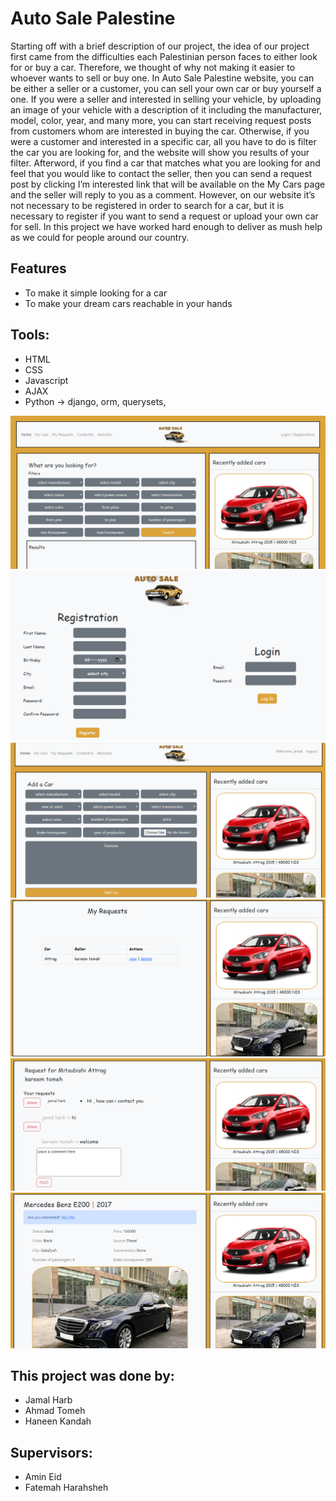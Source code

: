 
# Auto Sale Palestine

Starting off with a brief description of our project, the idea of our project first came from the difficulties each Palestinian person faces to either look for or buy a car. Therefore, we thought of why not making it easier to whoever wants to sell or buy one. In Auto Sale Palestine website, you can be either a seller or a customer, you can sell your own car or buy yourself a one. If you were a seller and interested in selling your vehicle, by uploading an image of your vehicle with a description of it including the manufacturer, model, color, year, and many more, you can start receiving request posts from customers whom are interested in buying the car. Otherwise, if you were a customer and interested in a specific car, all you have to do is filter the car you are looking for, and the website will show you results of your filter. Afterword, if you find a car that matches what you are looking for and feel that you would like to contact the seller, then you can send a request post by clicking I’m interested link that will be available on the My Cars page and the seller will reply to you as a comment. However, on our website it’s not necessary to be registered in order to search for a car, but it is necessary to register if you want to send a request or upload your own car for sell. In this project we have worked hard enough to deliver as mush help as we could for people around our country.

## Features
- To make it simple looking for a car
- To make your dream cars reachable in your hands


## Tools:
- HTML
- CSS 
- Javascript
- AJAX
- Python -> django, orm, querysets, 

![1.dashboard.PNG](https://github.com/JamalHarb/AutoSalePalestine/blob/main/AutoSalePalestineScreenshots/1.dashboard.PNG?raw=true)
![2.login-registration.PNG](https://github.com/JamalHarb/AutoSalePalestine/blob/main/AutoSalePalestineScreenshots/2.login-registration.PNG?raw=true)
![3.add_car.PNG](https://github.com/JamalHarb/AutoSalePalestine/blob/main/AutoSalePalestineScreenshots/3.add_car.PNG?raw=true)
![4.my_requests.PNG](https://github.com/JamalHarb/AutoSalePalestine/blob/main/AutoSalePalestineScreenshots/4.my_requests.PNG?raw=true)
![5.requst_view.PNG](https://github.com/JamalHarb/AutoSalePalestine/blob/main/AutoSalePalestineScreenshots/5.requst_view.PNG?raw=true)
![6.car_view.PNG](https://github.com/JamalHarb/AutoSalePalestine/blob/main/AutoSalePalestineScreenshots/6.car_view.PNG?raw=true)

## This project was done by:
- Jamal Harb
- Ahmad Tomeh
- Haneen Kandah

## Supervisors:
- Amin Eid
- Fatemah Harahsheh
